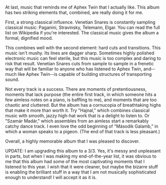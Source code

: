 At last, music that reminds me of Aphex Twin that I actually
like. This album has two striking elements that,
combined, are really doing it for me. 

First, a strong classical influence. Venetian Snares is constantly
sampling classical music: Paganini, Stravinsky, Telemann, Elgar.
You can read the full list on Wikipedia if you're interested.
The classical music gives the album a formal, dignified
mood. 

This combines well with the second element: hard cuts and transitions.
This music isn't mushy. Its lines are dagger sharp. Sometimes highly
polished electronic music can feel sterile, but this music
is too complex and daring to risk that result. Venetian Snares cuts from
sample to sample in a frenetic way that will be familiar to anyone who
has listened to Aphex Twin, and--much like Aphex Twin--is capable of
building structures of transporting sound.

Not every track is a success. There are moments of pretentiousness,
moments that lack purpose (the entire first track, in which someone hits a few aimless
notes on a piano, is baffling to me), and moments that are too chaotic and cluttered.
But the album has a cornucopia of breathtaking highs that make it more than worth it.
Try "Hajnal," which combines classical music with smooth, jazzy high-hat work
that is a delight to listen to. Or "Szamár Madár," which assembles from an aimless
start a remarkably catchy dance track. I even love the odd beginning of
"Második Galamb," in which a woman speaks to a pigeon. (The end of that track
is less pleasant.)

Overall, a highly memorable album that I was pleased to discover.

UPDATE: I am upgrading this album to a 3/3. Yes, it's messy and unpleasant in parts, but when
I was making my end-of-the-year list, it was obvious to me that this album had some of the
most captivating moments that I listened to this year. I wish that it were cleaner, but maybe
the bizarre stuff is enabling the brilliant stuff in a way that I am not musically sophisticated
enough to understand! I will accept it as it is.
